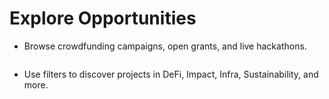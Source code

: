 # Explore Opportunities

* Browse crowdfunding campaigns, open grants, and live hackathons.

<figure><img src="../.gitbook/assets/Screenshot 2025-10-01 at 12.27.48 PM.png" alt=""><figcaption></figcaption></figure>

* Use filters to discover projects in DeFi, Impact, Infra, Sustainability, and more.

